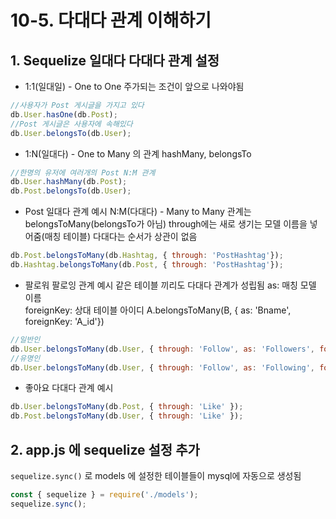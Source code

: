 # 10-5. 다대다 관계 이해하기
## 1. Sequelize 일대다 다대다 관계 설정
- 1:1(일대일) - One to One
주가되는 조건이 앞으로 나와야됨
```javascript
//사용자가 Post 게시글을 가지고 있다
db.User.hasOne(db.Post);
//Post 게시글은 사용자에 속해있다
db.User.belongsTo(db.User);
```

- 1:N(일대다) - One to Many 의 관계
hashMany, belongsTo
```javascript
//한명의 유저에 여러개의 Post N:M 관계
db.User.hashMany(db.Post);
db.Post.belongsTo(db.User);
```

- Post 일대다 관계 예시
N:M(다대다) - Many to Many 관계는 belongsToMany(belongsTo가 아님)
through에는 새로 생기는 모델 이름을 넣어줌(매칭 테이블)
다대다는 순서가 상관이 없음
```javascript
db.Post.belongsToMany(db.Hashtag, { through: 'PostHashtag'});
db.Hashtag.belongsToMany(db.Post, { through: 'PostHashtag'});
```

- 팔로워 팔로잉 관계 예시
같은 테이블 끼리도 다대다 관계가 성립됨
as: 매칭 모델 이름  
foreignKey: 상대 테이블 아이디
A.belongsToMany(B, { as: 'Bname', foreignKey: 'A_id'})
```javascript
//일반인
db.User.belongsToMany(db.User, { through: 'Follow', as: 'Followers', foreignKey: 'followingId' });
//유명인
db.User.belongsToMany(db.User, { through: 'Follow', as: 'Following', foreignKey: 'followerId' });
```

- 좋아요 다대다 관계 예시
```javascript
db.User.belongsToMany(db.Post, { through: 'Like' });
db.Post.belongsToMany(db.User, { through: 'Like' });
```

## 2. app.js 에 sequelize 설정 추가
`sequelize.sync()` 로 models 에 설정한 테이블들이 mysql에 자동으로 생성됨
```javascript
const { sequelize } = require('./models');
sequelize.sync();
```